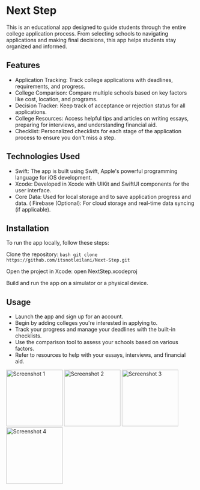 # Next Step

This is an educational app designed to guide students through the entire college application process. From selecting schools to navigating applications and making final decisions, this app helps students stay organized and informed.

## Features 

* Application Tracking: Track college applications with deadlines, requirements, and progress.
* College Comparison: Compare multiple schools based on key factors like cost, location, and programs.
* Decision Tracker: Keep track of acceptance or rejection status for all applications.
* College Resources: Access helpful tips and articles on writing essays, preparing for interviews, and understanding financial aid.
* Checklist: Personalized checklists for each stage of the application process to ensure you don't miss a step.

## Technologies Used 

* Swift: The app is built using Swift, Apple's powerful programming language for iOS development.
* Xcode: Developed in Xcode with UIKit and SwiftUI components for the user interface.
* Core Data: Used for local storage and to save application progress and data.
( Firebase (Optional): For cloud storage and real-time data syncing (if applicable).

## Installation 

To run the app locally, follow these steps:

Clone the repository:
``bash
git clone https://github.com/itsnotleilani/Next-Step.git
``

Open the project in Xcode: open NextStep.xcodeproj

Build and run the app on a simulator or a physical device.

## Usage 

* Launch the app and sign up for an account.
* Begin by adding colleges you're interested in applying to.
* Track your progress and manage your deadlines with the built-in checklists.
* Use the comparison tool to assess your schools based on various factors.
* Refer to resources to help with your essays, interviews, and financial aid.

<img src="https://github.com/user-attachments/assets/94dec4dc-86a5-4672-a43e-94983e5d6535" alt="Screenshot 1" height="150" />
<img src="https://github.com/user-attachments/assets/9d59362c-47ef-43b7-9a81-27cfb9c862b6" alt="Screenshot 2" height="150" />
<img src="https://github.com/user-attachments/assets/87033af6-9ff1-47f7-a9d1-9217e9ae7f3e" alt="Screenshot 3" height="150" />
<img src="https://github.com/user-attachments/assets/355e6d12-80c5-4594-a98d-6e715184bf75" alt="Screenshot 4" height="150" />
